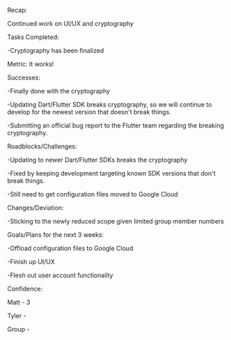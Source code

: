 Recap:

Continued work on UI/UX and cryptography

Tasks Completed:

-Cryptography has been finalized 

Metric: It works!

Successes:

-Finally done with the cryptography 

-Updating Dart/Flutter SDK breaks cryptography, so we will continue to develop for the newest version that doesn't break things.

-Submitting an official bug report to the Flutter team regarding the breaking cryptography. 

Roadblocks/Challenges:

-Updating to newer Dart/Flutter SDKs breaks the cryptography

-Fixed by keeping development targeting known SDK versions that don't break things. 

-Still need to get configuration files moved to Google Cloud

Changes/Deviation:

-Sticking to the newly reduced scope given limited group member numbers

Goals/Plans for the next 3 weeks:

-Offload configuration files to Google Cloud

-Finish up UI/UX

-Flesh out user account functionality 

Confidence:

Matt - 3

Tyler - 

Group - 

